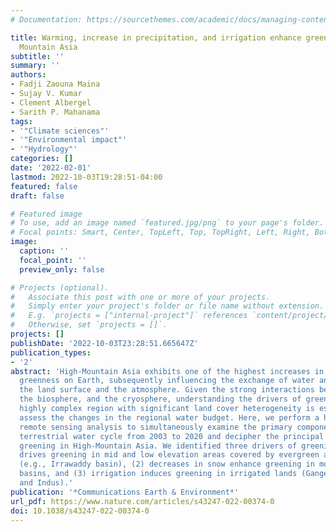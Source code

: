 ```yaml
---
# Documentation: https://sourcethemes.com/academic/docs/managing-content/

title: Warming, increase in precipitation, and irrigation enhance greening in High
  Mountain Asia
subtitle: ''
summary: ''
authors:
- Fadji Zaouna Maina
- Sujay V. Kumar
- Clement Albergel
- Sarith P. Mahanama
tags:
- '"Climate sciences"'
- '"Environmental impact"'
- '"Hydrology"'
categories: []
date: '2022-02-01'
lastmod: 2022-10-03T19:28:51-04:00
featured: false
draft: false

# Featured image
# To use, add an image named `featured.jpg/png` to your page's folder.
# Focal points: Smart, Center, TopLeft, Top, TopRight, Left, Right, BottomLeft, Bottom, BottomRight.
image:
  caption: ''
  focal_point: ''
  preview_only: false

# Projects (optional).
#   Associate this post with one or more of your projects.
#   Simply enter your project's folder or file name without extension.
#   E.g. `projects = ["internal-project"]` references `content/project/deep-learning/index.md`.
#   Otherwise, set `projects = []`.
projects: []
publishDate: '2022-10-03T23:28:51.665647Z'
publication_types:
- '2'
abstract: 'High-Mountain Asia exhibits one of the highest increases in vegetation
  greenness on Earth, subsequently influencing the exchange of water and energy between
  the land surface and the atmosphere. Given the strong interactions between the hydrosphere,
  the biosphere, and the cryosphere, understanding the drivers of greening in this
  highly complex region with significant land cover heterogeneity is essential to
  assess the changes in the regional water budget. Here, we perform a holistic multivariate
  remote sensing analysis to simultaneously examine the primary components of the
  terrestrial water cycle from 2003 to 2020 and decipher the principal drivers of
  greening in High-Mountain Asia. We identified three drivers of greening: (1) precipitation
  drives greening in mid and low elevation areas covered by evergreen and mixed forests
  (e.g., Irrawaddy basin), (2) decreases in snow enhance greening in most of the hydrologic
  basins, and (3) irrigation induces greening in irrigated lands (Ganges–Brahmaputra
  and Indus).'
publication: '*Communications Earth & Environment*'
url_pdf: https://www.nature.com/articles/s43247-022-00374-0
doi: 10.1038/s43247-022-00374-0
---
```

